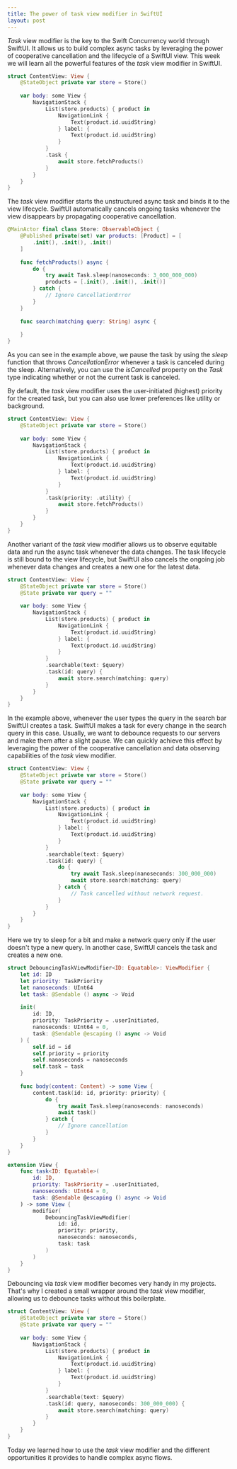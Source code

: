```yaml
---
title: The power of task view modifier in SwiftUI
layout: post
---
```


*Task* view modifier is the key to the Swift Concurrency world through SwiftUI. It allows us to build complex async tasks by leveraging the power of cooperative cancellation and the lifecycle of a SwiftUI view. This week we will learn all the powerful features of the *task* view modifier in SwiftUI.

```swift
struct ContentView: View {
    @StateObject private var store = Store()
    
    var body: some View {
        NavigationStack {
            List(store.products) { product in
                NavigationLink {
                    Text(product.id.uuidString)
                } label: {
                    Text(product.id.uuidString)
                }
            }
            .task {
                await store.fetchProducts()
            }
        }
    }
}
```

The *task* view modifier starts the unstructured async task and binds it to the view lifecycle. SwiftUI automatically cancels ongoing tasks whenever the view disappears by propagating cooperative cancellation.

```swift
@MainActor final class Store: ObservableObject {
    @Published private(set) var products: [Product] = [
        .init(), .init(), .init()
    ]
    
    func fetchProducts() async {
        do {
            try await Task.sleep(nanoseconds: 3_000_000_000)
            products = [.init(), .init(), .init()]
        } catch {
            // Ignore CancellationError
        }
    }
    
    func search(matching query: String) async {
        
    }
}
```

As you can see in the example above, we pause the task by using the *sleep* function that throws *CancellationError* whenever a task is canceled during the sleep. Alternatively, you can use the *isCancelled* property on the *Task* type indicating whether or not the current task is canceled.

By default, the *task* view modifier uses the user-initiated (highest) priority for the created task, but you can also use lower preferences like utility or background. 

```swift
struct ContentView: View {
    @StateObject private var store = Store()
    
    var body: some View {
        NavigationStack {
            List(store.products) { product in
                NavigationLink {
                    Text(product.id.uuidString)
                } label: {
                    Text(product.id.uuidString)
                }
            }
            .task(priority: .utility) {
                await store.fetchProducts()
            }
        }
    }
}
```

Another variant of the *task* view modifier allows us to observe equitable data and run the async task whenever the data changes. The task lifecycle is still bound to the view lifecycle, but SwiftUI also cancels the ongoing job whenever data changes and creates a new one for the latest data.

```swift
struct ContentView: View {
    @StateObject private var store = Store()
    @State private var query = ""
    
    var body: some View {
        NavigationStack {
            List(store.products) { product in
                NavigationLink {
                    Text(product.id.uuidString)
                } label: {
                    Text(product.id.uuidString)
                }
            }
            .searchable(text: $query)
            .task(id: query) {
                await store.search(matching: query)
            }
        }
    }
}
```

In the example above, whenever the user types the query in the search bar SwiftUI creates a task. SwiftUI makes a task for every change in the search query in this case. Usually, we want to debounce requests to our servers and make them after a slight pause. We can quickly achieve this effect by leveraging the power of the cooperative cancellation and data observing capabilities of the *task* view modifier.

```swift
struct ContentView: View {
    @StateObject private var store = Store()
    @State private var query = ""
    
    var body: some View {
        NavigationStack {
            List(store.products) { product in
                NavigationLink {
                    Text(product.id.uuidString)
                } label: {
                    Text(product.id.uuidString)
                }
            }
            .searchable(text: $query)
            .task(id: query) {
                do {
                    try await Task.sleep(nanoseconds: 300_000_000)
                    await store.search(matching: query)
                } catch {
                    // Task cancelled without network request.
                }
            }
        }
    }
}
```

Here we try to sleep for a bit and make a network query only if the user doesn't type a new query. In another case, SwiftUI cancels the task and creates a new one.

```swift
struct DebouncingTaskViewModifier<ID: Equatable>: ViewModifier {
    let id: ID
    let priority: TaskPriority
    let nanoseconds: UInt64
    let task: @Sendable () async -> Void
    
    init(
        id: ID,
        priority: TaskPriority = .userInitiated,
        nanoseconds: UInt64 = 0,
        task: @Sendable @escaping () async -> Void
    ) {
        self.id = id
        self.priority = priority
        self.nanoseconds = nanoseconds
        self.task = task
    }
    
    func body(content: Content) -> some View {
        content.task(id: id, priority: priority) {
            do {
                try await Task.sleep(nanoseconds: nanoseconds)
                await task()
            } catch {
                // Ignore cancellation
            }
        }
    }
}

extension View {
    func task<ID: Equatable>(
        id: ID,
        priority: TaskPriority = .userInitiated,
        nanoseconds: UInt64 = 0,
        task: @Sendable @escaping () async -> Void
    ) -> some View {
        modifier(
            DebouncingTaskViewModifier(
                id: id,
                priority: priority,
                nanoseconds: nanoseconds,
                task: task
            )
        )
    }
}
```

Debouncing via *task* view modifier becomes very handy in my projects. That's why I created a small wrapper around the *task* view modifier, allowing us to debounce tasks without this boilerplate.

```swift
struct ContentView: View {
    @StateObject private var store = Store()
    @State private var query = ""
    
    var body: some View {
        NavigationStack {
            List(store.products) { product in
                NavigationLink {
                    Text(product.id.uuidString)
                } label: {
                    Text(product.id.uuidString)
                }
            }
            .searchable(text: $query)
            .task(id: query, nanoseconds: 300_000_000) {
                await store.search(matching: query)
            }
        }
    }
}
```

Today we learned how to use the *task* view modifier and the different opportunities it provides to handle complex async flows.
